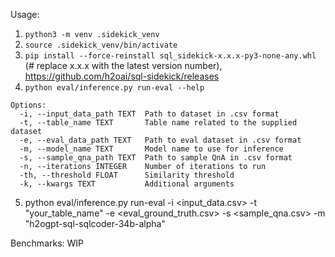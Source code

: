 Usage:
1. `python3 -m venv .sidekick_venv`
2. `source .sidekick_venv/bin/activate`
3. `pip install --force-reinstall sql_sidekick-x.x.x-py3-none-any.whl` (# replace x.x.x with the latest version number), https://github.com/h2oai/sql-sidekick/releases
4. `python eval/inference.py run-eval --help`
```
Options:
  -i, --input_data_path TEXT  Path to dataset in .csv format
  -t, --table_name TEXT       Table name related to the supplied dataset
  -e, --eval_data_path TEXT   Path to eval dataset in .csv format
  -m, --model_name TEXT       Model name to use for inference
  -s, --sample_qna_path TEXT  Path to sample QnA in .csv format
  -n, --iterations INTEGER    Number of iterations to run
  -th, --threshold FLOAT      Similarity threshold
  -k, --kwargs TEXT           Additional arguments
```
5. python eval/inference.py run-eval -i <input_data.csv> -t "your_table_name" -e <eval_ground_truth.csv> -s <sample_qna.csv> -m "h2ogpt-sql-sqlcoder-34b-alpha"


Benchmarks: WIP
